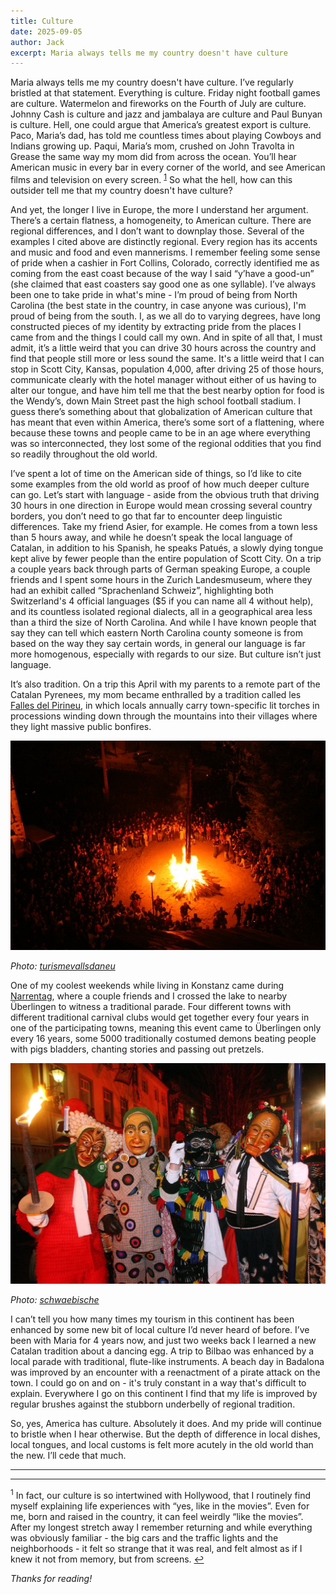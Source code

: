 ```yaml
---
title: Culture
date: 2025-09-05
author: Jack
excerpt: Maria always tells me my country doesn't have culture
---
```


Maria always tells me my country doesn't have culture. I’ve regularly bristled at that statement. Everything is culture. Friday night football games are culture. Watermelon and fireworks on the Fourth of July are culture. Johnny Cash is culture and jazz and jambalaya are culture and Paul Bunyan is culture. Hell, one could argue that America’s greatest export is culture. Paco, Maria’s dad, has told me countless times about playing Cowboys and Indians growing up. Paqui, Maria’s mom, crushed on John Travolta in Grease the same way my mom did from across the ocean. You’ll hear American music in every bar in every corner of the world, and see American films and television on every screen. <sup><a href="#fn1" id="ref1">1</a></sup> So what the hell, how can this outsider tell me that my country doesn't have culture?

And yet, the longer I live in Europe, the more I understand her argument. There’s a certain flatness, a homogeneity, to American culture. There are regional differences, and I don’t want to downplay those. Several of the examples I cited above are distinctly regional. Every region has its accents and music and food and even mannerisms. I remember feeling some sense of pride when a cashier in Fort Collins, Colorado, correctly identified me as coming from the east coast because of the way I said “y’have a good-un” (she claimed that east coasters say good one as one syllable). I’ve always been one to take pride in what's mine - I’m proud of being from North Carolina (the best state in the country, in case anyone was curious), I'm proud of being from the south. I, as we all do to varying degrees, have long constructed pieces of my identity by extracting pride from the places I came from and the things I could call my own. And in spite of all that, I must admit, it’s a little weird that you can drive 30 hours across the country and find that people still more or less sound the same. It's a little weird that I can stop in Scott City, Kansas, population 4,000, after driving 25 of those hours, communicate clearly with the hotel manager without either of us having to alter our tongue, and have him tell me that the best nearby option for food is the Wendy’s, down Main Street past the high school football stadium. I guess there’s something about that globalization of American culture that has meant that even within America, there’s some sort of a flattening, where because these towns and people came to be in an age where everything was so interconnected, they lost some of the regional oddities that you find so readily throughout the old world. 

I’ve spent a lot of time on the American side of things, so I’d like to cite some examples from the old world as proof of how much deeper culture can go. Let’s start with language - aside from the obvious truth that driving 30 hours in one direction in Europe would mean crossing several country borders, you don’t need to go that far to encounter deep linguistic differences. Take my friend Asier, for example. He comes from a town less than 5 hours away, and while he doesn’t speak the local language of Catalan, in addition to his Spanish, he speaks Patués, a slowly dying tongue kept alive by fewer people than the entire population of Scott City. On a trip a couple years back through parts of German speaking Europe, a couple friends and I spent some hours in the Zurich Landesmuseum, where they had an exhibit called “Sprachenland Schweiz”, highlighting both Switzerland's 4 official languages ($5 if you can name all 4 without help), and its countless isolated regional dialects, all in a geographical area less than a third the size of North Carolina. And while I have known people that say they can tell which eastern North Carolina county someone is from based on the way they say certain words, in general our language is far more homogenous, especially with regards to our size. But culture isn’t just language. 

It’s also tradition. On a trip this April with my parents to a remote part of the Catalan Pyrenees, my mom became enthralled by a tradition called les [Falles del Pirineu](https://ca.wikipedia.org/wiki/Falles_del_Pirineu), in which locals annually carry town-specific lit torches in processions winding down through the mountains into their villages where they light massive public bonfires.

![Falles d'Isil](/static/images/culture/falles_isil.jpg)

*Photo: [turismevallsdaneu](https://turismevallsdaneu.com/festes-i-tradicions/falles-disil/)*

 One of my coolest weekends while living in Konstanz came during [Narrentag](https://de.wikipedia.org/wiki/Viererbund), where a couple friends and I crossed the lake to nearby Überlingen to witness a traditional parade. Four different towns with different traditional carnival clubs would get together every four years in one of the participating towns, meaning this event came to Überlingen only every 16 years, some 5000 traditionally costumed demons beating people with pigs bladders, chanting stories and passing out pretzels. 

![Narrentag](/static/images/culture/narrentag.webp)

*Photo: [schwaebische](https://www.schwaebische.de/regional/bodensee/ueberlingen/viererbund-erwartet-bis-zu-30-000-besucher-229641?lid=true)*

I can’t tell you how many times my tourism in this continent has been enhanced by some new bit of local culture I’d never heard of before. I’ve been with Maria for 4 years now, and just two weeks back I learned a new Catalan tradition about a dancing egg. A trip to Bilbao was enhanced by a local parade with traditional, flute-like instruments. A beach day in Badalona was improved by an encounter with a reenactment of a pirate attack on the town. I could go on and on - it's truly constant in a way that's difficult to explain. Everywhere I go on this continent I find that my life is improved by regular brushes against the stubborn underbelly of regional tradition. 

So, yes, America has culture. Absolutely it does. And my pride will continue to bristle when I hear otherwise. But the depth of difference in local dishes, local tongues, and local customs is felt more acutely in the old world than the new. I’ll cede that much. 

---
<hr>
<sup id="fn1">1</sup>  In fact, our culture is so intertwined with Hollywood, that I routinely find myself explaining life experiences with “yes, like in the movies”. Even for me, born and raised in the country, it can feel weirdly “like the movies”. After my longest stretch away I remember returning and while everything was obviously familiar - the big cars and the traffic lights and the neighborhoods - it felt so strange that it was real, and felt almost as if I knew it not from memory, but from screens.  <a href="#ref1">↩</a>

*Thanks for reading!* 

